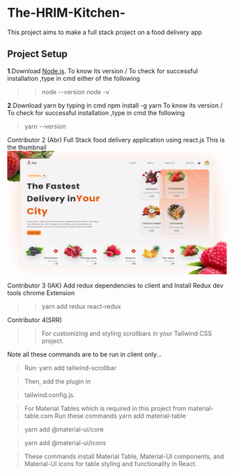# The-HRIM-Kitchen-

This project aims to make a full stack project on a food delivery app

## Project Setup

**1**.Download [Node.js](https://nodejs.org/en).
To know its version / To check for successful installation ,type in cmd
either of the following

> > node --version
> > node -v

**2**.Download yarn by typing in cmd
npm install -g yarn
To know its version / To check for successful installation ,type in cmd the following

> yarn --version

Contributor 2 (Abr)
Full Stack food delivery application using react.js
This is the thumbnail ![Image alt](https://github.com/abrarullahhaqqani/The-HRIM-Kitchen-/blob/main/snap.png?raw=true)

Contributor 3 (IAK) 
Add redux dependencies to client and Install Redux dev tools chrome Extension 
> > yarn add redux react-redux


Contributor 4(SRR)
> >For customizing and styling scrollbars in your Tailwind CSS project.

Note all these commands are to be run in client only...
> Run: yarn add tailwind-scrollbar

> Then, add the plugin in

> tailwind.config.js.

>  For Material Tables which is required in this project from material-table.com Run these  commands
>  yarn add material-table

> yarn add @material-ui/core

> yarn add @material-ui/icons

>  These commands install Material Table, Material-UI components, and Material-UI icons for table styling and functionality in React.


